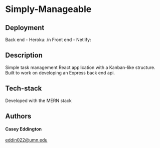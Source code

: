 # Simply-Manageable

## Deployment
 Back end - Heroku: /n
 Front end - Netlify: 

## Description
Simple task management React application with a Kanban-like structure. Built to work on developing an Express back end api. 

## Tech-stack
Developed with the MERN stack 

## Authors
#### Casey Eddington
eddin022@umn.edu
